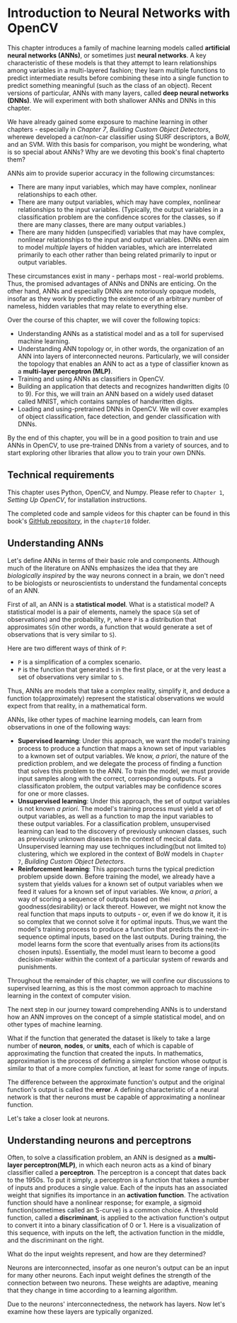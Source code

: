 # Introduction to Neural Networks with OpenCV
This chapter introduces a family of machine learning models called **artificial neural networks (ANNs)**, or sometimes just **neural networks**. A key characteristic of these models is that they attempt to learn relationships among variables in a multi-layered fashion; they learn multiple functions to predict intermediate results before combining these into a single function to predict something meaningful (such as the class of an object). Recent versions of particular, ANNs with many layers, called **deep neural networks (DNNs)**. We will experiment with both shallower ANNs and DNNs in this chapter.

We have already gained some exposure to machine learning in other chapters - especially in *Chapter 7*, *Building Custom Object Detectors*, wherewe developed a car/non-car classifier using SURF descriptors, a BoW, and an SVM. With this basis for comparison, you might be wondering, what is so special about ANNs? Why are we devoting this book's final chapterto them?

ANNs aim to provide superior accuracy in the following circumstances:
- There are many input variables, which may have complex, nonlinear relationships to each other.
- There are many output variables, which may have complex, nonlinear relationships to the input variables. (Typically, the output variables in a classification problem are the confidence scores for the classes, so if there are many classes, there are many output variables.)
- There are many hidden (unspecified) variables that may have complex, nonlinear relationships to the input and output variables. DNNs even aim to model *multiple* layers of hidden variables, which are interrelated primarily to each other rather than being related primarily to input or output variables.

These circumstances exist in many - perhaps most - real-world problems. Thus, the promised advantages of ANNs and DNNs are enticing. On the other hand, ANNs and especially DNNs are notoriously opaque models, insofar as they work by predicting the existence of an arbitrary number of nameless, hidden variables that may relate to everything else.

Over the course of this chapter, we will cover the following topics:
- Understanding ANNs as a statistical model and as a toll for supervised machine learning.
- Understanding ANN topology or, in other words, the organization of an ANN into layers of interconnected neurons. Particularly, we will consider the topology that enables an ANN to act as a type of classifier known as a **multi-layer perceptron (MLP)**.
- Training and using ANNs as classifiers in OpenCV.
- Building an application that detects and recognizes handwritten digits (0 to 9). For this, we will train an ANN based on a widely used dataset called MNIST, which contains samples of handwritten digits.
- Loading and using-pretrained DNNs in OpenCV. We will cover examples of object classification, face detection, and gender classification with DNNs.

By the end of this chapter, you will be in a good position to train and use ANNs in OpenCV, to use pre-trained DNNs from a variety of sources, and to start exploring other libraries that allow you to train your own DNNs.

## Technical requirements
This chapter uses Python, OpenCV, and Numpy. Please refer to ```Chapter 1```, *Setting Up OpenCV*, for installation instructions.

The completed code and sample videos for this chapter can be found in this book's [GitHub repository](https://github.com/PacktPublishing/Learning-OpenCV-4-Computer-Vision-with-Python-Third-Edition), in the ```chapter10``` folder.

## Understanding ANNs
Let's define ANNs in terms of their basic role and components. Although much of the literature on ANNs emphasizes the idea that they are *biologically inspired* by the way neurons connect in a brain, we don't need to be biologists or neuroscientists to understand the fundamental concepts of an ANN.

First of all, an ANN is a **statistical model**. What is a statistical model? A statistical model is a pair of elements, namely the space ```S```(a set of observations) and the probability, ```P```, where ```P``` is a distribution that approsimates ```S```(in other words, a function that would generate a set of observations that is very similar to ```S```).

Here are two different ways of think of ```P```:
- ```P``` is a simplification of a complex scenario.
- ```P``` is the function that generated ```S```  in the first place, or at the very least a set of observations very similar to ```S```.

Thus, ANNs are models that take a complex reality, simplify it, and deduce a function to(approximately) represent the statistical observations we would expect from that reality, in a mathematical form.

ANNs, like other types of machine learning models, can learn from observations in one of the following ways:
- **Supervised learning**: Under this approach, we want the model's training process to produce a function that maps a known set of input variables to a kwnown set of output variables. We know, *a priori*, the nature of the prediction problem, and we delegate the process of finding a function that solves this problem to the ANN. To train the model, we must provide input samples along with the correct, corresponding outputs. For a classificaton problem, the output variables may be confidence scores for one or more classes.
- **Unsupervised learning**: Under this approach, the set of output variables is not known *a priori*. The model's training process must yield a set of output variables, as well as a function to map the input variables to these output variables. For a classification problem, unsupervised learning can lead to the discovery of previously unknown classes, such as previously unknown diseases in the context of mecical data. Unsupervised learning may use techniques including(but not limited to) clustering, which we explored in the context of BoW models in ```Chapter 7```, *Building Custom Object Detectors*.
- **Reinforcement learning**: This approach turns the typical prediction problem upside down. Before training the model, we already have a system that yields values for a known set of output variables when we feed it values for a known set of input variables. We know, *a priori*, a way of scoring a sequence of outputs based on thei goodness(desirability) or lack thereof. However, we might not know the real function that maps inputs to outputs - or, even if we do know it, it is so complex that we connot solve it for optimal inputs. Thus,we want the model's training process to produce a function that predicts the next-in-sequence optimal inputs, based on the last outputs. During training, the model learns form the score that eventually arises from its actions(its chosen inputs). Essentially, the model must learn to become a good decision-maker within the context of a particular system of rewards and punishments.

Throughout the remainder of this chapter, we will confine our discussions to supervised learning, as this is the most common approach to machine learning in the context of computer vision.

The next step in our journey toward comprehending ANNs is to understand how an ANN improves on the concept of a simple statistical model, and on other types of machine learning.

What if the function that generated the dataset is likely to take a large number of **neuron**, **nodes**, or **units**, each of which is capable of approximating the function that created the inputs. In mathematics, approximation is the process of defining a simpler function whose output is similar to that of a more complex function, at least for some range of inputs.

The difference between the approximate function's output and the original function's output is called the **error**. A defining characteristic of a neural network is that ther neurons must be capable of approximating a nonlinear function.

Let's take a closer look at neurons.

## Understanding neurons and perceptrons
Often, to solve a classification problem, an ANN is designed as a **multi-layer perceptron(MLP)**, in which each neuron acts as a kind of binary classifier called a **perceptron**. The perceptron is a concept that dates back to the 1950s. To put it simply, a perceptron is a function that takes a number of inputs and produces a single value. Each of the inputs has an associated weight that signifies its importance in an **activation function**. The activation function should have a nonlinear response; for example, a sigmoid function(sometimes called an S-curve) is a common choice. A threshold function, called a **discriminant**, is applied to the activation function's output to convert it into a binary classification of 0 or 1. Here is a visualization of this sequence, with inputs on the left, the activation function in the middle, and the discriminant on the right.

What do the input weights represent, and how are they determined?

Neurons are interconnected, insofar as one neuron's output can be an input for many other neurons. Each input weight defines the strength of the connection between two neurons. These weights are adaptive, meaning that they change in time according to a learning algorithm.

Due to the neurons' interconnectedness, the network has layers. Now let's examine how these layers are typically organized.
